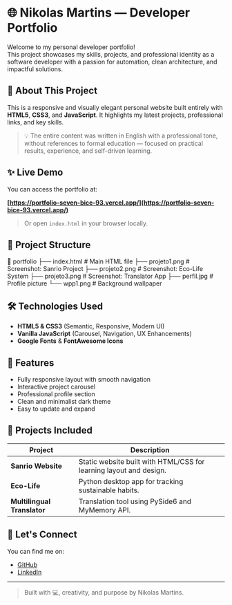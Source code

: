 # 🌐 Nikolas Martins — Developer Portfolio

Welcome to my personal developer portfolio!  
This project showcases my skills, projects, and professional identity as a software developer with a passion for automation, clean architecture, and impactful solutions.

## 🔎 About This Project

This is a responsive and visually elegant personal website built entirely with **HTML5**, **CSS3**, and **JavaScript**. It highlights my latest projects, professional links, and key skills.

> 💡 The entire content was written in English with a professional tone, without references to formal education — focused on practical results, experience, and self-driven learning.

## ✨ Live Demo

You can access the portfolio at:

**[https://portfolio-seven-bice-93.vercel.app/](https://portfolio-seven-bice-93.vercel.app/)**  
> Or open `index.html` in your browser locally.

## 📁 Project Structure

📁 portfolio
├── index.html # Main HTML file
├── projeto1.png # Screenshot: Sanrio Project
├── projeto2.png # Screenshot: Eco-Life System
├── projeto3.png # Screenshot: Translator App
├── perfil.jpg # Profile picture
└── wpp1.png # Background wallpaper


## 🛠️ Technologies Used

- **HTML5 & CSS3** (Semantic, Responsive, Modern UI)
- **Vanilla JavaScript** (Carousel, Navigation, UX Enhancements)
- **Google Fonts** & **FontAwesome Icons**

## 🚀 Features

- Fully responsive layout with smooth navigation
- Interactive project carousel
- Professional profile section
- Clean and minimalist dark theme
- Easy to update and expand

## 📌 Projects Included

| Project                 | Description |
|------------------------|-------------|
| **Sanrio Website**     | Static website built with HTML/CSS for learning layout and design. |
| **Eco-Life**           | Python desktop app for tracking sustainable habits. |
| **Multilingual Translator** | Translation tool using PySide6 and MyMemory API. |

## 🤝 Let's Connect

You can find me on:

- [GitHub](https://github.com/nikolasmrt)
- [LinkedIn](https://www.linkedin.com/in/nikolas-martins-de-oliveira-3482812b1/)


---

> Built with 💻, creativity, and purpose by Nikolas Martins.
